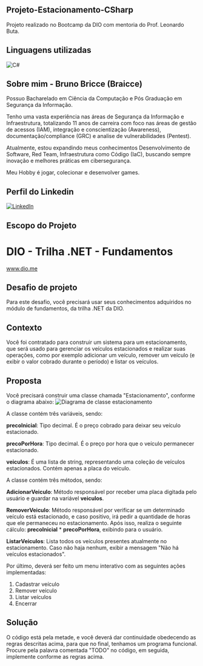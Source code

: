 ## Projeto-Estacionamento-CSharp

Projeto realizado no Bootcamp da DIO com mentoria do Prof. Leonardo Buta.

## Linguagens utilizadas

![C#](https://img.shields.io/badge/C%23-239120?style=for-the-badge&logo=c-sharp&logoColor=white)

## Sobre mim - Bruno Bricce (Braicce)

Possuo Bacharelado em Ciência da Computação e Pós Graduação em Segurança da Informação.

Tenho uma vasta experiência nas áreas de Segurança da Informação e Infraestrutura, totalizando 11 anos de carreira com foco nas áreas de gestão de acessos (IAM), integração e conscientização (Awareness), documentação/compliance (GRC) e analise de vulnerabilidades (Pentest).

Atualmente, estou expandindo meus conhecimentos Desenvolvimento de Software, Red Team, Infraestrutura como Código (IaC), buscando sempre inovação e melhores práticas em cibersegurança.

Meu Hobby é jogar, colecionar e desenvolver games.

## Perfil do Linkedin

[![LinkedIn](https://img.shields.io/badge/LinkedIn-0077B5?style=for-the-badge&logo=linkedin&logoColor=white)](https://linkedin.com.br/in/brunobricce)

## Escopo do Projeto

# DIO - Trilha .NET - Fundamentos
www.dio.me

## Desafio de projeto
Para este desafio, você precisará usar seus conhecimentos adquiridos no módulo de fundamentos, da trilha .NET da DIO.

## Contexto
Você foi contratado para construir um sistema para um estacionamento, que será usado para gerenciar os veículos estacionados e realizar suas operações, como por exemplo adicionar um veículo, remover um veículo (e exibir o valor cobrado durante o período) e listar os veículos.

## Proposta
Você precisará construir uma classe chamada "Estacionamento", conforme o diagrama abaixo:
![Diagrama de classe estacionamento](diagrama_classe_estacionamento.png)

A classe contém três variáveis, sendo:

**precoInicial**: Tipo decimal. É o preço cobrado para deixar seu veículo estacionado.

**precoPorHora**: Tipo decimal. É o preço por hora que o veículo permanecer estacionado.

**veiculos**: É uma lista de string, representando uma coleção de veículos estacionados. Contém apenas a placa do veículo.

A classe contém três métodos, sendo:

**AdicionarVeiculo**: Método responsável por receber uma placa digitada pelo usuário e guardar na variável **veiculos**.

**RemoverVeiculo**: Método responsável por verificar se um determinado veículo está estacionado, e caso positivo, irá pedir a quantidade de horas que ele permaneceu no estacionamento. Após isso, realiza o seguinte cálculo: **precoInicial** * **precoPorHora**, exibindo para o usuário.

**ListarVeiculos**: Lista todos os veículos presentes atualmente no estacionamento. Caso não haja nenhum, exibir a mensagem "Não há veículos estacionados".

Por último, deverá ser feito um menu interativo com as seguintes ações implementadas:
1. Cadastrar veículo
2. Remover veículo
3. Listar veículos
4. Encerrar


## Solução
O código está pela metade, e você deverá dar continuidade obedecendo as regras descritas acima, para que no final, tenhamos um programa funcional. Procure pela palavra comentada "TODO" no código, em seguida, implemente conforme as regras acima.
